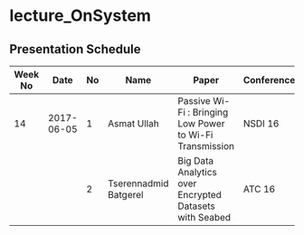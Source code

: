 # lecture_OnSystem
## Presentation Schedule

| Week No | Date | No | Name | Paper | Conference |
| ---- | ---- | ---- | ---- | ---- | ---- |
| 14 | 2017-06-05 | 1 | Asmat Ullah | Passive Wi-Fi : Bringing Low Power to Wi-Fi Transmission | NSDI 16 |
|   |   | 2 | Tserennadmid Batgerel | Big Data Analytics over Encrypted Datasets with Seabed |ATC 16 |
